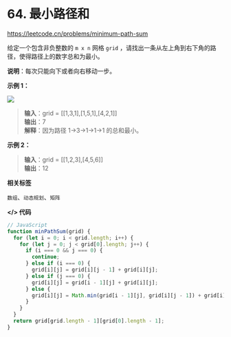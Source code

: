 # 64. 最小路径和

https://leetcode.cn/problems/minimum-path-sum

给定一个包含非负整数的 `m x n` 网格 `grid` ，请找出一条从左上角到右下角的路径，使得路径上的数字总和为最小。

**说明**：每次只能向下或者向右移动一步。

**示例 1：**

![](https://assets.leetcode.com/uploads/2020/11/05/minpath.jpg)

> **输入**：grid = [[1,3,1],[1,5,1],[4,2,1]]<br>
**输出**：7<br>
**解释**：因为路径 1→3→1→1→1 的总和最小。

**示例 2：**

> **输入**：grid = [[1,2,3],[4,5,6]]<br>
**输出**：12

**相关标签**

`数组`、`动态规划`、`矩阵`

**</> 代码**

```js
// JavaScript
function minPathSum(grid) {
  for (let i = 0; i < grid.length; i++) {
    for (let j = 0; j < grid[0].length; j++) {
      if (i === 0 && j === 0) {
        continue;
      } else if (i === 0) {
        grid[i][j] = grid[i][j - 1] + grid[i][j];
      } else if (j === 0) {
        grid[i][j] = grid[i - 1][j] + grid[i][j];
      } else {
        grid[i][j] = Math.min(grid[i - 1][j], grid[i][j - 1]) + grid[i][j];
      }
    }
  }
  return grid[grid.length - 1][grid[0].length - 1];
}
```
